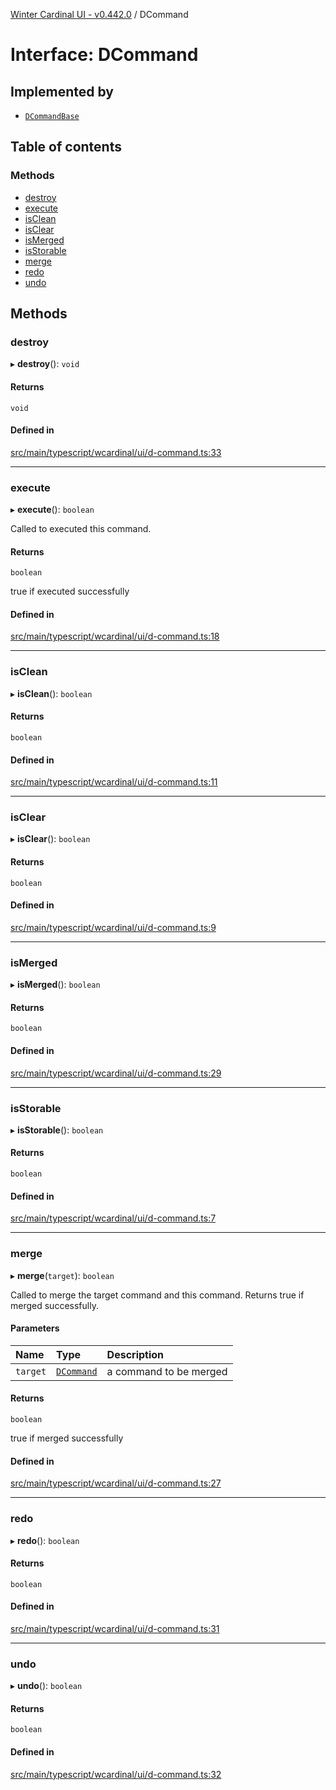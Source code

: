 [Winter Cardinal UI - v0.442.0](../index.md) / DCommand

# Interface: DCommand

## Implemented by

- [`DCommandBase`](../classes/DCommandBase.md)

## Table of contents

### Methods

- [destroy](DCommand.md#destroy)
- [execute](DCommand.md#execute)
- [isClean](DCommand.md#isclean)
- [isClear](DCommand.md#isclear)
- [isMerged](DCommand.md#ismerged)
- [isStorable](DCommand.md#isstorable)
- [merge](DCommand.md#merge)
- [redo](DCommand.md#redo)
- [undo](DCommand.md#undo)

## Methods

### destroy

▸ **destroy**(): `void`

#### Returns

`void`

#### Defined in

[src/main/typescript/wcardinal/ui/d-command.ts:33](https://github.com/winter-cardinal/winter-cardinal-ui/blob/v0.442.0/src/main/typescript/wcardinal/ui/d-command.ts#L33)

___

### execute

▸ **execute**(): `boolean`

Called to executed this command.

#### Returns

`boolean`

true if executed successfully

#### Defined in

[src/main/typescript/wcardinal/ui/d-command.ts:18](https://github.com/winter-cardinal/winter-cardinal-ui/blob/v0.442.0/src/main/typescript/wcardinal/ui/d-command.ts#L18)

___

### isClean

▸ **isClean**(): `boolean`

#### Returns

`boolean`

#### Defined in

[src/main/typescript/wcardinal/ui/d-command.ts:11](https://github.com/winter-cardinal/winter-cardinal-ui/blob/v0.442.0/src/main/typescript/wcardinal/ui/d-command.ts#L11)

___

### isClear

▸ **isClear**(): `boolean`

#### Returns

`boolean`

#### Defined in

[src/main/typescript/wcardinal/ui/d-command.ts:9](https://github.com/winter-cardinal/winter-cardinal-ui/blob/v0.442.0/src/main/typescript/wcardinal/ui/d-command.ts#L9)

___

### isMerged

▸ **isMerged**(): `boolean`

#### Returns

`boolean`

#### Defined in

[src/main/typescript/wcardinal/ui/d-command.ts:29](https://github.com/winter-cardinal/winter-cardinal-ui/blob/v0.442.0/src/main/typescript/wcardinal/ui/d-command.ts#L29)

___

### isStorable

▸ **isStorable**(): `boolean`

#### Returns

`boolean`

#### Defined in

[src/main/typescript/wcardinal/ui/d-command.ts:7](https://github.com/winter-cardinal/winter-cardinal-ui/blob/v0.442.0/src/main/typescript/wcardinal/ui/d-command.ts#L7)

___

### merge

▸ **merge**(`target`): `boolean`

Called to merge the target command and this command.
Returns true if merged successfully.

#### Parameters

| Name | Type | Description |
| :------ | :------ | :------ |
| `target` | [`DCommand`](DCommand.md) | a command to be merged |

#### Returns

`boolean`

true if merged successfully

#### Defined in

[src/main/typescript/wcardinal/ui/d-command.ts:27](https://github.com/winter-cardinal/winter-cardinal-ui/blob/v0.442.0/src/main/typescript/wcardinal/ui/d-command.ts#L27)

___

### redo

▸ **redo**(): `boolean`

#### Returns

`boolean`

#### Defined in

[src/main/typescript/wcardinal/ui/d-command.ts:31](https://github.com/winter-cardinal/winter-cardinal-ui/blob/v0.442.0/src/main/typescript/wcardinal/ui/d-command.ts#L31)

___

### undo

▸ **undo**(): `boolean`

#### Returns

`boolean`

#### Defined in

[src/main/typescript/wcardinal/ui/d-command.ts:32](https://github.com/winter-cardinal/winter-cardinal-ui/blob/v0.442.0/src/main/typescript/wcardinal/ui/d-command.ts#L32)
